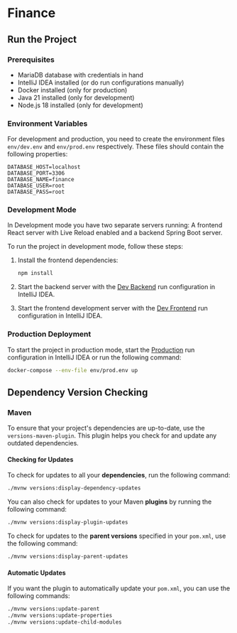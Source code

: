 # Finance

## Run the Project

### Prerequisites

- MariaDB database with credentials in hand
- IntelliJ IDEA installed (or do run configurations manually)
- Docker installed (only for production)
- Java 21 installed (only for development)
- Node.js 18 installed (only for development)

### Environment Variables

For development and production, you need to create the environment files `env/dev.env` and `env/prod.env` respectively. These files should contain the following properties:

```properties
DATABASE_HOST=localhost
DATABASE_PORT=3306
DATABASE_NAME=finance
DATABASE_USER=root
DATABASE_PASS=root
```

### Development Mode

In Development mode you have two separate servers running: A frontend React server with Live Reload enabled and a backend Spring Boot server.

To run the project in development mode, follow these steps:

1. Install the frontend dependencies:
   ```sh
   npm install
   ```

2. Start the backend server with the <u>Dev Backend</u> run configuration in IntelliJ IDEA.

3. Start the frontend development server with the <u>Dev Frontend</u> run configuration in IntelliJ IDEA.

### Production Deployment

To start the project in production mode, start the <u>Production</u> run configuration in IntelliJ IDEA or run the following command:

```sh
docker-compose --env-file env/prod.env up
```

## Dependency Version Checking

### Maven

To ensure that your project's dependencies are up-to-date, use the `versions-maven-plugin`. This plugin helps you check for and update any outdated dependencies.

#### Checking for Updates

To check for updates to all your **dependencies**, run the following command:

```sh
./mvnw versions:display-dependency-updates
```

You can also check for updates to your Maven **plugins** by running the following command:

```sh
./mvnw versions:display-plugin-updates
```

To check for updates to the **parent versions** specified in your `pom.xml`, use the following command:

```sh
./mvnw versions:display-parent-updates
```

#### Automatic Updates
If you want the plugin to automatically update your `pom.xml`, you can use the following commands:

```sh
./mvnw versions:update-parent
./mvnw versions:update-properties
./mvnw versions:update-child-modules
```